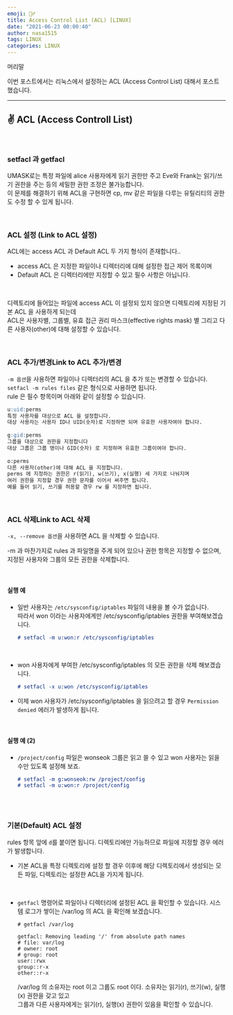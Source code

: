 ```yaml
---
emoji: 🤦‍♂️
title: Access Control List (ACL) [LINUX]
date: "2021-06-23 00:00:40"
author: nasa1515
tags: LINUX
categories: LINUX
---
```


머리말  

이번 포스트에서는 리눅스에서 설정하는 ACL (Access Control List) 대해서 포스트 했습니다.   

---

## ✌ ACL (Access Controll List)

<br/>

### setfacl 과 getfacl  
	
UMASK로는 특정 파일에 alice 사용자에게 읽기 권한만 주고 Eve와 Frank는 읽기/쓰기 권한을 주는 등의 세밀한 권한 조정은 불가능합니다.  
이 문제를 해결하기 위해 ACL을 구현하면 cp, mv 같은 파일을 다루는 유틸리티의 권한도 수정 할 수 있게 됩니다.  

<br/>

### ACL 설정 (Link to ACL 설정)  
	
ACL에는 access ACL 과 Default ACL 두 가지 형식이 존재합니다..  
	
* access ACL 은 지정한 파일이나 디렉터리에 대해 설정한 접근 제어 목록이며  
* Default ACL 은 디렉터리에만 지정할 수 있고 필수 사항은 아닙니다.

<br/>

디렉토리에 들어있는 파일에 access ACL 이 설정되 있지 않으면  디렉토리에 지정된 기본 ACL 을 사용하게 되는데     
ACL은 사용자별, 그룹별, 유효 접근 권리 마스크(effective rights mask) 별 그리고 다른 사용자(other)에 대해 설정할 수 있습니다. 
	

<br/>

### ACL 추가/변경Link to ACL 추가/변경  

``-m 옵션``을 사용하면 파일이나 디렉터리의 ACL 을 추가 또는 변경할 수 있습니다. ``setfacl -m rules files`` 같은 형식으로 사용하면 됩니다.  
rule 은 필수 항목이며 아래와 같이 설정할 수 있습니다.

```md
u:uid:perms
특정 사용자를 대상으로 ACL 을 설정합니다.
대상 사용자는 사용자 ID나 UID(숫자)로 지정하면 되며 유효한 사용자여야 합니다.
  
g:gid:perms
그룹을 대상으로 권한을 지정합니다
대상 그룹은 그룹 명이나 GID(숫자) 로 지정하며 유효한 그룹이여야 합니다.
  
o:perms
다른 사용자(other)에 대해 ACL 을 지정합니다.
perms 에 지정하는 권한은 r(읽기), w(쓰기), x(실행) 세 가지로 나눠지며
여러 권한을 지정할 경우 권한 문자를 이어서 써주면 됩니다.
예를 들어 읽기, 쓰기를 허용할 경우 rw 를 지정하면 됩니다.
```

<br/>

### ACL 삭제Link to ACL 삭제  

``-x, --remove 옵션``을 사용하면 ACL 을 삭제할 수 있습니다.  
	
-m 과 마찬가지로 rules 과 파일명을 주게 되어 있으나 권한 항목은 지정할 수 없으며, 지정된 사용자와 그룹의 모든 권한을 삭제합니다.  


<br/>

#### 실행 예


* 일반 사용자는 ``/etc/sysconfig/iptables`` 파일의 내용을 볼 수가 없습니다.  
    따라서 won 이라는 사용자에게만 /etc/sysconfig/iptables 권한을 부여해보겠습니다.

    ```md
    # setfacl -m u:won:r /etc/sysconfig/iptables
    ```

<br/>

* won 사용자에게 부여한 /etc/sysconfig/iptables 의 모든 권한을 삭제 해보겠습니다. 

    ```md
	# setfacl -x u:won /etc/sysconfig/iptables
    ```

* 이제 won 사용자가  /etc/sysconfig/iptables 을 읽으려고 할 경우 `Permission denied` 에러가 발생하게 됩니다.

<br/>

#### 실행 예 (2)

* ``/project/config`` 파일은 wonseok 그룹은 읽고 쓸 수 있고 won 사용자는 읽을 수만 있도록 설정해 보죠.

	```md
	# setfacl -m g:wonseok:rw /project/config
	# setfacl -m u:won:r /project/config
	```

<br/>


<br/>

### 기본(Default) ACL 설정   

rules 항목 앞에 ``d``를 붙이면 됩니다. 디렉토리에만 가능하므로 파일에 지정할 경우 에러가 발생합니다.  

* 기본 ACL을 특정 디렉토리에 설정 할 경우 이후에 해당 디렉토리에서 생성되는 모든 파일, 디렉토리는 설정한 ACL을 가지게 됩니다.

<br/>

* ``getfacl`` 명령어로 파일이나 디렉터리에 설정된 ACL 을 확인할 수 있습니다. 시스템 로그가 쌓이는 /var/log 의 ACL 을 확인해 보겠습니다.

	```mde
	# getfacl /var/log
 
	getfacl: Removing leading '/' from absolute path names
	# file: var/log
	# owner: root
	# group: root
	user::rwx
	group::r-x
	other::r-x
	```

	/var/log 의 소유자는 root 이고 그룹도 root 이다. 소유자는 읽기(r), 쓰기(w), 실행(x) 권한을 갖고 있고  
	그룹과 다른 사용자에게는 읽기(r), 실행(x) 권한이 있음을 확인할 수 있습니다.


```toc
```